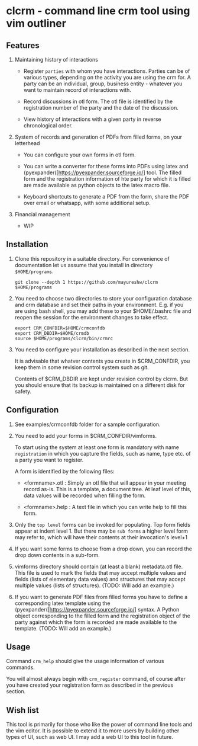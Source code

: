 # clcrm - command line crm tool using vim outliner

## Features

1. Maintaining history of interactions

    - Register `parties` with whom you have interactions. Parties can be of various
      types, depending on the activity you are using the crm for. A party can be an
      individual, group, business entity - whatever you want to maintain record of
      interactions with.
    
    - Record discussions in otl form. The otl file is identified by the
      registration number of the party and the date of the discussion.
    
    - View history of interactions with a given party in reverse chronological
      order.

1. System of records and generation of PDFs from filled forms, on your letterhead

    - You can configure your own forms in otl form.
    
    - You can write a converter for these forms into PDFs using latex and
      (pyexpander([https://pyexpander.sourceforge.io/] tool. The filled form and
      the registration information of hte party for which it is filled are made
      available as python objects to the latex macro file.
    
    - Keyboard shortcuts to generate a PDF from the form, share the PDF over email
      or whatsapp, with some additional setup.

1. Financial management

    - WIP

## Installation

1. Clone this repository in a suitable directory. For convenience of
   documentation let us assume that you install in directory `$HOME/programs`.

    ```
    git clone --depth 1 https://github.com/mayureshw/clcrm $HOME/programs
    ```

1. You need to choose two directories to store your configuration database and
   crm database and set their paths in your environment. E.g. if you are using
   bash shell, you may add these to your $HOME/.bashrc file and reopen the
   session for the environment changes to take effect.

    ```
    export CRM_CONFDIR=$HOME/crmconfdb
    export CRM_DBDIR=$HOME/crmdb
    source $HOME/programs/clcrm/bin/crmrc
    ```

1. You need to configure your installation as described in the next section.

   It is advisable that whatver contents you create in $CRM_CONFDIR, you keep
   them in some revision control system such as git.

   Contents of $CRM_DBDIR are kept under revision control by clcrm. But you
   should ensure that its backup is maintained on a different disk for safety.


## Configuration

1. See examples/crmconfdb folder for a sample configuration.

1. You need to add your forms in $CRM_CONFDIR/vimforms.

   To start using the system at least one form is mandatory with name
   `registration` in which you capture the fields, such as name, type etc.  of
   a party you want to register.

   A form is identified by the following files:

    - \<formname\>.otl : Simply an otl file that will appear in your meeting
      record as-is. This is a template, a document tree. At leaf level of this,
      data values will be recorded when filling the form.

    - \<formname\>.help : A text file in which you can write help to fill this
      form.

1. Only the `top level` forms can be invoked for populating. Top form fields
   appear at indent level 1. But there may be `sub forms` a higher level form
   may refer to, which will have their contents at their invocation's level+1

1. If you want some forms to choose from a drop down, you can record the drop
   down contents in a sub-form.

1. vimforms directory should contain (at least a blank) metadata.otl file.
   This file is used to mark the fields that may accept multiple values and
   fields (lists of elementary data values) and structures that may accept
   multiple values (lists of structures). (TODO: Will add an example.)

1. If you want to generate PDF files from filled forms you have to define a
   corresponding latex template using the
   (pyexpander([https://pyexpander.sourceforge.io/] syntax. A Python object
   corresponding to the filled form and the registration object of the party
   against which the form is recorded are made available to the template.
   (TODO: Will add an example.)

## Usage

Command `crm_help` should give the usage information of various commands.

You will almost always begin with `crm_register` command, of course after you
have created your registration form as described in the previous section.

## Wish list

This tool is primarily for those who like the power of command line tools and
the vim editor. It is possible to extend it to more users by building other
types of UI, such as web UI. I may add a web UI to this tool in future.
